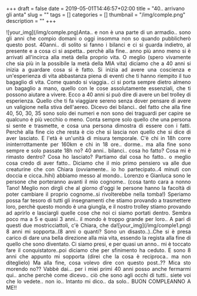 +++
draft = false
date = 2019-05-01T14:46:57+02:00
title = "40.. arrivano gli anta"
slug = ""
tags = []
categories = []
thumbnail = "/img/comple.png"
description = ""
+++
<DIV  style="float:left;">![your_img](/img/comple.png)</DIV>
<DIV align="justify">
Anta.. e non è una parte di un armadio.. sono gli anni che compio domani o oggi insomma non so quando pubblicherò questo post.
40anni.. di solito si fanno i bilanci e ci si guarda indietro, al presente e a cosa ci si aspetta.. perchè alla fine.. anno più anno meno si è arrivati all'incirca alla metà della proprio vita. O meglio (spero vivamente che sia più in la possibile la metà della MIA vita) diciamo che a 40 anni si inizia a guardare cosa si è fatto. Si inizia ad avere una coscienza e un'esperienza di vita abbastanza piena di eventi che ti hanno riempito il tuo bagaglio di vita.
Come quando si viaggia.. ci si porta sempre dietro almeno un bagaglio a mano, quello con le cose assolutamente essenziali, che ti possono aiutare a vivere. Ecco a 40 anni si può dire di avere un bel trolley di esperienza. Quello che ti fa viaggiare sereno senza dover pensare di avere un valigione nella stiva dell'aereo. Dicevo dei bilanci.. del fatto che alla fine 40, 50, 30, 35 sono solo dei numeri e non sono dei traguardi per capire se qualcuno è più vecchio o meno. Conta sempre solo quello che una persona si sente e trasmette, e cosa una persona dimostra di essere con i fatti. Perchè alla fine cio che resta è cio che si lascia non quello che si dice di aver lasciato. E l'età è un'unità di misura temporale. C'è chi in 18h corre ininterrottamente per 160km e chi in 18 ore.. dorme.. ma alla fine sono sempre e solo passate 18h no?
40 anni.. bilanci.. cosa ho fatto? Cosa mi è rimasto dentro? Cosa ho lasciato? Partiamo dal cosa ho fatto.. o meglio cosa credo di aver fatto.. Diciamo che il mio primo pensiero va alle due creaturine che con Chiara (ovviamente.. io ho partecipato..4 minuti con doccia e cicca..hihi) abbiamo messo al mondo.. Lorenzo e Gianluca sono le persone che porteranno avanti il mio cognome.. (cosa tanto cara a nonno Tano! Meglio non dirgli che al giorno d'oggi le persone hanno la facoltà di poter cambiare il proprio cognome..si rivolterebbe nella tomba!) Speriamo possa far tesoro di tutti gli insegnamenti che stiamo provando a trasmettere loro, perchè questo mondo è una giungla, e il nostro trolley stiamo provando ad aprirlo e lasciargli quelle cose che noi ci siamo portati dentro.
Sembra poco ma a 5 e quasi 3 anni.. il mondo è troppo grande per loro..
<DIV  style="float:right;">![your_img](/img/comple1.png)</DIV>
A pari di questi due mostricciattoli, c'è Chiara, che da 8 anni mi sopporta..(8 anni o quanti? Sono un disasto..)..Che si è presa carico di dare una bella direzione alla mia vita, essendo la regista alla fine di quello che sono diventato. Ci siamo presi, e per quasi un anno.. mi è toccato fare il conquistatore..poi diciamo che per sfinimento ha ceduto. E sono 8 anni che appunto mi sopporta (direi che la cosa è reciproca.. ma non diteglielo)
Ma alla fine, cosa volevo dire con questo post..?? Mica sto morendo no??
Vabbè dai... per i miei primi 40 anni posso anche fermarmi qui.. anche perchè come dicevo.. ciò che sono agli occhi di tutti.. siete voi che lo vedete.. non io..
Intanto mi dico.. da solo.. BUON COMPLEANNO A ME!!
